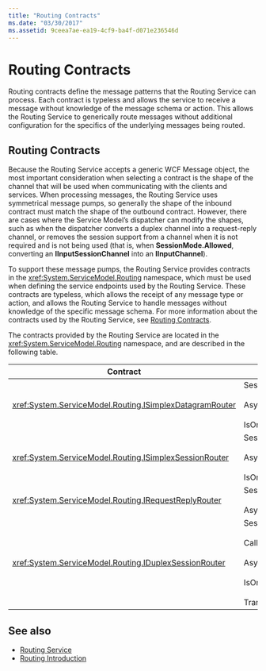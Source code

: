 ```yaml
---
title: "Routing Contracts"
ms.date: "03/30/2017"
ms.assetid: 9ceea7ae-ea19-4cf9-ba4f-d071e236546d
---
```

# Routing Contracts
Routing contracts define the message patterns that the Routing Service can process.  Each contract is typeless and allows the service to receive a message without knowledge of the message schema or action. This allows the Routing Service to generically route messages without additional configuration for the specifics of the underlying messages being routed.  
  
## Routing Contracts  
 Because the Routing Service accepts a generic WCF Message object, the most important consideration when selecting a contract is the shape of the channel that will be used when communicating with the clients and services. When processing messages, the Routing Service uses symmetrical message pumps, so generally the shape of the inbound contract must match the shape of the outbound contract. However, there are cases where the Service Model’s dispatcher can modify the shapes, such as when the dispatcher converts a duplex channel into a request-reply channel, or removes the session support from a channel when it is not required and is not being used (that is, when **SessionMode.Allowed**, converting an **IInputSessionChannel** into an **IInputChannel**).  
  
 To support these message pumps, the Routing Service provides contracts in the <xref:System.ServiceModel.Routing> namespace, which must be used when defining the service endpoints used by the Routing Service. These contracts are typeless, which allows the receipt of any message type or action, and allows the Routing Service to handle messages without knowledge of the specific message schema. For more information about the contracts used by the Routing Service, see [Routing Contracts](../../../../docs/framework/wcf/feature-details/routing-contracts.md).  
  
 The contracts provided by the Routing Service are located in the <xref:System.ServiceModel.Routing> namespace, and are described in the following table.  
  
|Contract|Shape|Channel Shape|  
|--------------|-----------|-------------------|  
|<xref:System.ServiceModel.Routing.ISimplexDatagramRouter>|SessionMode = SessionMode.Allowed<br /><br /> AsyncPattern = true<br /><br /> IsOneWay = true|IInputChannel -> IOutputChannel|  
|<xref:System.ServiceModel.Routing.ISimplexSessionRouter>|SessionMode = SessionMode.Required<br /><br /> AsyncPattern = true<br /><br /> IsOneWay = true|IInputSessionChannel -> IOutputSessionChannel|  
|<xref:System.ServiceModel.Routing.IRequestReplyRouter>|SessionMode = SessionMode.Allowed<br /><br /> AsyncPattern = true|IReplyChannel -> IRequestChannel|  
|<xref:System.ServiceModel.Routing.IDuplexSessionRouter>|SessionMode=SessionMode.Required<br /><br /> CallbackContract=typeof(ISimplexSession)<br /><br /> AsyncPattern = true<br /><br /> IsOneWay = true<br /><br /> TransactionFlow(TransactionFlowOption.Allowed)|IDuplexSessionChannel -> IDuplexSessionChannel|  
  
## See also

- [Routing Service](../../../../docs/framework/wcf/feature-details/routing-service.md)
- [Routing Introduction](../../../../docs/framework/wcf/feature-details/routing-introduction.md)
